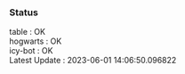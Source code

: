 ### Status


table : OK  
hogwarts : OK  
icy-bot : OK  
Latest Update : 2023-06-01 14:06:50.096822
